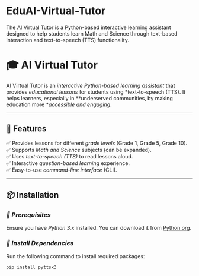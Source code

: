 # EduAI-Virtual-Tutor
The AI Virtual Tutor is a Python-based interactive learning assistant designed to help students learn Math and Science through text-based interaction and text-to-speech (TTS) functionality.
# 🎓 AI Virtual Tutor  

AI Virtual Tutor is an *interactive Python-based learning assistant* that provides *educational lessons* for students using *text-to-speech (TTS). It helps learners, especially in **underserved communities, by making education more **accessible and engaging*.  

---

## 🚀 Features  

✅ Provides lessons for different *grade levels* (Grade 1, Grade 5, Grade 10).  
✅ Supports *Math and Science* subjects (can be expanded).  
✅ Uses *text-to-speech (TTS)* to read lessons aloud.  
✅ Interactive *question-based learning* experience.  
✅ Easy-to-use *command-line interface* (CLI).  

---

## 📦 Installation  

### *⿡ Prerequisites*  
Ensure you have *Python 3.x* installed. You can download it from [Python.org](https://www.python.org/downloads/).  

### *⿢ Install Dependencies*  
Run the following command to install required packages:  

```sh
pip install pyttsx3
